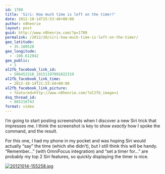 ```yaml
---
id: 1780
title: 'Siri: How much time is left on the timer?'
date: 2012-10-14T15:53:40+00:00
author: n8henrie
layout: post
guid: http://www.n8henrie.com/?p=1780
permalink: /2012/10/siri-how-much-time-is-left-on-the-timer/
geo_latitude:
  - 35.100520
geo_longitude:
  - -106.612942
geo_public:
  - 1
al2fb_facebook_link_id:
  - 506452318_10151197091022319
al2fb_facebook_link_time:
  - 2012-10-14T21:53:44+00:00
al2fb_facebook_link_picture:
  - featured=http://www.n8henrie.com/?al2fb_image=1
dsq_thread_id:
  - 885216743
format: video
---
```

I&#8217;m going to start posting screenshots when I discover a new Siri trick that impresses me. I think the screenshot is key to show _exactly_ how I spoke the command, and the result.
  
<!--more-->


  
For this one, I had my phone in my pocket and was hoping Siri would actually &#8220;say&#8221; the time (which she didn&#8217;t), but I still think this will be handy. &#8220;Remember&#8230;&#8221; (with OmniFocus integration) and &#8220;set a timer for&#8230;&#8221; are probably my top 2 Siri features, so quickly displaying the timer is nice. 

[<img src="http://www.n8henrie.com/wp-content/uploads/2012/10/20121014-155258.jpg" alt="20121014-155258.jpg" class="alignnone size-full" />](http://www.n8henrie.com/wp-content/uploads/2012/10/20121014-155258.jpg)